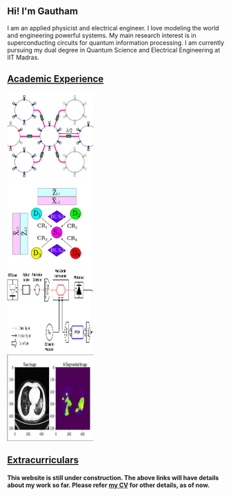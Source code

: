 ## Hi! I'm Gautham
I am an applied physicist and electrical engineer. I love modeling the world and engineering powerful systems. My main research interest is in superconducting circuits for quantum information processing. I am currently pursuing my dual degree in Quantum Science and Electrical Engineering at IIT Madras. 

## [Academic Experience](https://gautham-umasankar.github.io/academic_experience.html)

<div class = "container">
  <div class="row">
    <div class="column">
      <img src="/pictures/ring.png" alt="Qubits connected with a ring" width = "200" height = "200">
    </div>
    <div class="column">
      <img src="/pictures/entangling_logical_qubits.png" alt="Entangling logical Qubits" width = "200" height = "200">
    </div>
  </div>

  <div class="row">
    <div class="column">
      <img src="/pictures/poor_man_schematic.png" alt="The Poor Man's Coherent Ising Machine" width = "200" height = "200">
    </div>
    <div class="column">
      <img src="/pictures/Segmented_Lungs.png" alt="Quantum AI for COVID-19 Detection" width = "200" height = "200">
    </div>
  </div>
</div>
<!--
<div class="row">
  <div class="column">
    <img src="img_snow.jpg" alt="Snow" style="width:100%">
  </div>
  <div class="column">
    <img src="img_forest.jpg" alt="Forest" style="width:100%">
  </div>
</div>
-->

## [Extracurriculars](https://gautham-umasankar.github.io/extracurriculars.html)

#### This website is still under construction. The above links will have details about my work so far. Please refer [my CV](www.google.com) for other details, as of now. 
